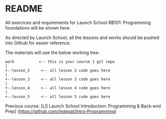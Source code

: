 # README #

All exercices and requirements for Launch School RB101: Programming foundations will be shown here.

As directed by Launch School, all the lessons and works should be pushed into Github for easier reference. 

The materials will use the below working tree: 

```none
work           <-- this is your course 1 git repo
|
+--lesson_2     <-- all lesson 2 code goes here
|
+--lesson_3     <-- all lesson 3 code goes here
|
+--lesson_4     <-- all lesson 4 code goes here
|
+--lesson_5     <-- all lesson 5 code goes here
```

Previous course: [LS Launch School Introduction: Programming & Back-end Prep]  (https://github.com/indepat/Intro-Programming)





 

